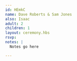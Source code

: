 ```yaml
---
id: HEmkC
name: Dave Roberts & Sam Jones
also: Isaac
adult: 2
children: 1
layout: ceremony.hbs
rsvp:
notes: |
  Notes go here

---
```

